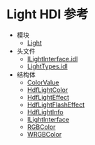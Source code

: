 # Light HDI 参考

- 模块
    - [Light](_light.md)
- 头文件
    - [ILightInterface.idl](_i_light_interface_8idl.md)
    - [LightTypes.idl](_light_types_8idl.md)
- 结构体
    - [ColorValue](union_color_value_v10.md)
    - [HdfLightColor](_hdf_light_color_v10.md)
    - [HdfLightEffect](_hdf_light_effect_v10.md)
    - [HdfLightFlashEffect](_hdf_light_flash_effect_v10.md)
    - [HdfLightInfo](_hdf_light_info_v10.md)
    - [ILightInterface](interface_i_light_interface_v10.md)
    - [RGBColor](_r_g_b_color_v10.md)
    - [WRGBColor](_w_r_g_b_color_v10.md)
